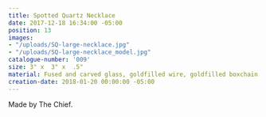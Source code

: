 ```yaml
---
title: Spotted Quartz Necklace
date: 2017-12-18 16:34:00 -05:00
position: 13
images:
- "/uploads/SQ-large-necklace.jpg"
- "/uploads/SQ-large-necklace_model.jpg"
catalogue-number: '009'
size: 3" x  3" x  .5"
material: Fused and carved glass, goldfilled wire, goldfilled boxchain
creation-date: 2018-01-20 00:00:00 -05:00
---
```


Made by The Chief.